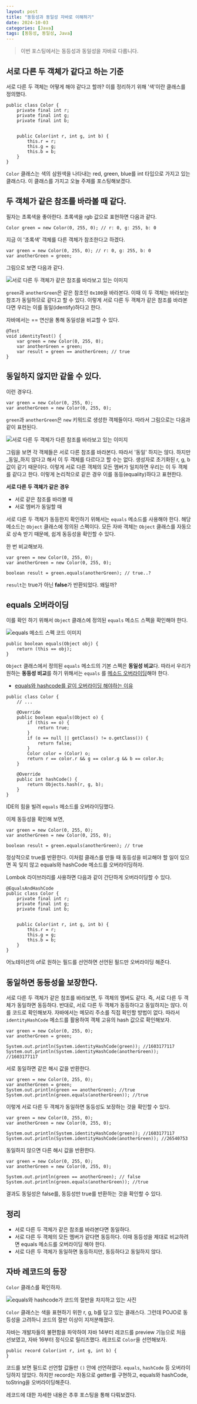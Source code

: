 ```yaml
---
layout: post
title: "동등성과 동일성 자바로 이해하기"
date: 2024-10-03
categories: [Java]
tags: [동등성, 동일성, Java]
---
```

> 이번 포스팅에서는 동등성과 동일성을 자바로 다룹니다.

## 서로 다른 두 객체가 같다고 하는 기준

서로 다른 두 객체는 어떻게 해야 같다고 할까? 이를 정리하기 위해 '색'이란 클래스를 정의했다.

```
public class Color {
    private final int r;
    private final int g;
    private final int b;


    public Color(int r, int g, int b) {
        this.r = r;
        this.g = g;
        this.b = b;
    }
}
```

`Color` 클래스는 색의 삼원색을 나타내는 red, green, blue를 int 타입으로 가지고 있는 클래스다. 이 클래스를 가지고 오늘 주제를 포스팅해보겠다.

## 두 객체가 같은 참조를 바라볼 때 같다.

필자는 초록색을 좋아한다. 초록색을 rgb 값으로 표현하면 다음과 같다.

```
Color green = new Color(0, 255, 0); // r: 0, g: 255, b: 0
```

지금 이 '초록색' 객체를 다른 객체가 참조한다고 하겠다.

```
var green = new Color(0, 255, 0); // r: 0, g: 255, b: 0
var anotherGreen = green;
```

그림으로 보면 다음과 같다.

![서로 다른 두 객체가 같은 참조를 바라보고 있는 이미지](/assets/images/posts/2024-10-03/1.png)

`green`과 `anotherGreen`은 같은 참조인 `0x100`을 바라본다. 이때 이 두 객체는 바라보는 참조가 동일하므로 같다고 할 수 있다. 이렇게 서로 다른 두 객체가 같은 참조를 바라본다면 우리는 이를
동일(identify)하다고 한다.

자바에서는 == 연산을 통해 동일성을 비교할 수 있다.

```
@Test
void identityTest() {
    var green = new Color(0, 255, 0);
    var anotherGreen = green;
    var result = green == anotherGreen; // true
}
```

## 동일하지 않지만 같을 수 있다.

이런 경우다.

```
var green = new Color(0, 255, 0);
var anotherGreen = new Color(0, 255, 0);
```

`green`과 `anotherGreen`은 `new` 키워드로 생성한 객체들이다. 따라서 그림으로는 다음과 같이 표현된다.

![서로 다른 두 객체가 다른 참조를 바라보고 있는 이미지](/assets/images/posts/2024-10-03/2.png)

그림을 보면 각 객체들은 서로 다른 참조를 바라본다. 따라서 '동일' 하지는 않다. 하지만 _동일_하지 않다고 해서 이 두 객체를 다르다고 할 수는 없다. 생성자로 초기화된 r, g, b 값이 같기 때문이다.
이렇게 서로 다른 객체의 모든 멤버가 일치하면 우리는 이 두 객체를 같다고 한다. 이렇게 논리적으로 같은 경우 이를 동등(equality)하다고 표현한다.

**서로 다른 두 객체가 같은 경우**
- 서로 같은 참조를 바라볼 때
- 서로 멤버가 동일할 때

서로 다른 두 객체가 동등한지 확인하기 위해서는 `equals` 메소드를 사용해야 한다. 해당 메소드는 `Object`
클래스에 정의된 스펙이다. 모든 자바 객체는 `Object` 클래스를 자동으로 상속 받기 때문에, 쉽게 동등성을 확인할 수 있다.

한 번 비교해보자.

```
var green = new Color(0, 255, 0);
var anotherGreen = new Color(0, 255, 0);

boolean result = green.equals(anotherGreen); // true..?
```

`result`는 true가 아닌 **false**가 반환되었다. 왜일까?

## equals 오버라이딩

이를 확인 하기 위해서 `Object` 클래스에 정의된 `equals` 메소드 스펙을 확인해야 한다.

![equals 메소드 스펙 코드 이미지](/assets/images/posts/2024-10-03/3.png)

```
public boolean equals(Object obj) {
    return (this == obj);
}
```

`Object` 클래스에서 정의된 `equals` 메소드의 기본 스펙은 **동일성 비교**다. 따라서 우리가 원하는 **동등성 비교**를 하기 위해서는 `equals`
를 [메소드 오버라이딩](https://ko.wikipedia.org/wiki/%EB%A9%94%EC%86%8C%EB%93%9C_%EC%98%A4%EB%B2%84%EB%9D%BC%EC%9D%B4%EB%94%A9)해야
한다.

- [equals와 hashcode를 같이 오버라이딩 해야하는 이유](https://mangkyu.tistory.com/101)

```
public class Color {
    // ...

    @Override
    public boolean equals(Object o) {
        if (this == o) {
            return true;
        }
        if (o == null || getClass() != o.getClass()) {
            return false;
        }
        Color color = (Color) o;
        return r == color.r && g == color.g && b == color.b;
    }

    @Override
    public int hashCode() {
        return Objects.hash(r, g, b);
    }
}
```

IDE의 힘을 빌려 `equals` 메소드를 오버라이딩했다.

이제 동등성을 확인해 보면,

```
var green = new Color(0, 255, 0);
var anotherGreen = new Color(0, 255, 0);

boolean result = green.equals(anotherGreen); // true
```
정상적으로 true를 반환한다. 이처럼 클래스를 만들 때 동등성을 비교해야 할 일이 있으면 꼭 잊지 않고 equals와 hashCode 메소드를 오버라이딩하자.

Lombok 라이브러리를 사용하면 다음과 같이 간단하게 오버라이딩할 수 있다.

```
@EqualsAndHashCode
public class Color {
    private final int r;
    private final int g;
    private final int b;


    public Color(int r, int g, int b) {
        this.r = r;
        this.g = g;
        this.b = b;
    }
}
```
어노테이션의 of로 원하는 필드를 선언하면 선언된 필드만 오버라이딩 해준다.

## 동일하면 동등성을 보장한다.
서로 다른 두 객체가 같은 참조를 바라보면, 두 객체의 멤버도 같다. 즉, 서로 다른 두 객체가 동일하면 동등하다. 반대로, 서로 다른 두 객체가 동등하다고 동일하지는 않다. 이를 코드로 확인해보자.
자바에서는 메모리 주소를 직접 확인할 방법이 없다. 따라서 `identityHashCode` 메소드를 활용하여 객체 고유의 hash 값으로 확인해보자.

```
var green = new Color(0, 255, 0);
var anotherGreen = green;

System.out.println(System.identityHashCode(green)); //1603177117
System.out.println(System.identityHashCode(anotherGreen)); //1603177117
```
서로 동일하면 같은 해시 값을 반환한다.

```
var green = new Color(0, 255, 0);
var anotherGreen = green;
System.out.println(green == anotherGreen); //true
System.out.println(green.equals(anotherGreen)); //true
```
이렇게 서로 다른 두 객체가 동일하면 동등성도 보장하는 것을 확인할 수 있다.

```
var green = new Color(0, 255, 0);
var anotherGreen = new Color(0, 255, 0);

System.out.println(System.identityHashCode(green)); //1603177117
System.out.println(System.identityHashCode(anotherGreen)); //26540753
```
동일하지 않으면 다른 해시 값을 반환한다.

```
var green = new Color(0, 255, 0);
var anotherGreen = new Color(0, 255, 0);

System.out.println(green == anotherGreen); // false
System.out.println(green.equals(anotherGreen)); //true
```
결과도 동일성은 false를, 동등성만 true를 반환하는 것을 확인할 수 있다.

## 정리
- 서로 다른 두 객체가 같은 참조를 바라본다면 동일하다.
- 서로 다른 두 객체의 모든 멤버가 같다면 동등하다. 이때 동등성을 제대로 비교하려면 equals 메소드를 오버라이딩 해야 한다.
- 서로 다른 두 객체가 동일하면 동등하지만, 동등하다고 동일하지 않다.

## 자바 레코드의 등장
`Color` 클래스를 확인하자.

![equals와 hashcode가 코드의 절반을 차지하고 있는 사진](/assets/images/posts/2024-10-03/4.png)

`Color` 클래스는 색을 표현하기 위한 r, g, b를 담고 있는 클래스다. 그런데 POJO로 동등성을 고려하니 코드의 절반 이상이 지저분해졌다.

자바는 개발자들의 불편함을 파악하여 자바 14부터 레코드를 preview 기능으로 처음 선보였고, 자바 16부터 정식으로 릴리즈했다. 레코드로 `Color`을 선언해보자.
```
public record Color(int r, int g, int b) {
}
```
코드를 보면 필드로 선언할 값들만 `()` 안에 선언하였다. `equals`, `hashCode` 등 오버라이딩하지 않았다. 하지만 record는 자동으로 getter를 구현하고, equals와 hashCode, toString을 오버라이딩해준다.

레코드에 대한 자세한 내용은 추후 포스팅을 통해 다뤄보겠다.
